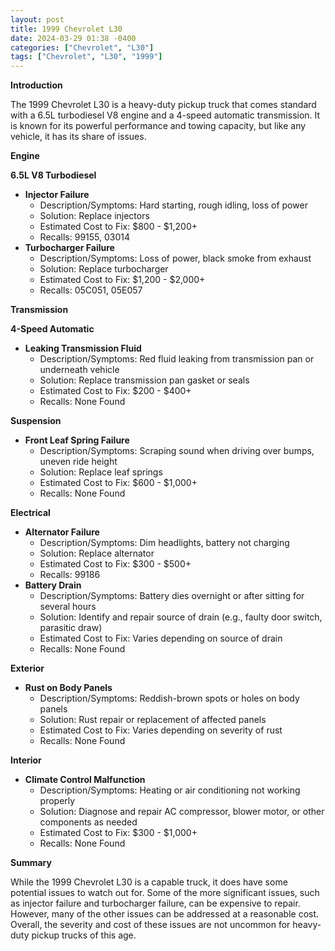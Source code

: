 ```yaml
---
layout: post
title: 1999 Chevrolet L30
date: 2024-03-29 01:38 -0400
categories: ["Chevrolet", "L30"]
tags: ["Chevrolet", "L30", "1999"]
---
```

**Introduction**

The 1999 Chevrolet L30 is a heavy-duty pickup truck that comes standard with a 6.5L turbodiesel V8 engine and a 4-speed automatic transmission. It is known for its powerful performance and towing capacity, but like any vehicle, it has its share of issues.

**Engine**

**6.5L V8 Turbodiesel**

* **Injector Failure**
    * Description/Symptoms: Hard starting, rough idling, loss of power
    * Solution: Replace injectors
    * Estimated Cost to Fix: $800 - $1,200+
    * Recalls: 99155, 03014
* **Turbocharger Failure**
    * Description/Symptoms: Loss of power, black smoke from exhaust
    * Solution: Replace turbocharger
    * Estimated Cost to Fix: $1,200 - $2,000+
    * Recalls: 05C051, 05E057

**Transmission**

**4-Speed Automatic**

* **Leaking Transmission Fluid**
    * Description/Symptoms: Red fluid leaking from transmission pan or underneath vehicle
    * Solution: Replace transmission pan gasket or seals
    * Estimated Cost to Fix: $200 - $400+
    * Recalls: None Found

**Suspension**

* **Front Leaf Spring Failure**
    * Description/Symptoms: Scraping sound when driving over bumps, uneven ride height
    * Solution: Replace leaf springs
    * Estimated Cost to Fix: $600 - $1,000+
    * Recalls: None Found

**Electrical**

* **Alternator Failure**
    * Description/Symptoms: Dim headlights, battery not charging
    * Solution: Replace alternator
    * Estimated Cost to Fix: $300 - $500+
    * Recalls: 99186
* **Battery Drain**
    * Description/Symptoms: Battery dies overnight or after sitting for several hours
    * Solution: Identify and repair source of drain (e.g., faulty door switch, parasitic draw)
    * Estimated Cost to Fix: Varies depending on source of drain
    * Recalls: None Found

**Exterior**

* **Rust on Body Panels**
    * Description/Symptoms: Reddish-brown spots or holes on body panels
    * Solution: Rust repair or replacement of affected panels
    * Estimated Cost to Fix: Varies depending on severity of rust
    * Recalls: None Found

**Interior**

* **Climate Control Malfunction**
    * Description/Symptoms: Heating or air conditioning not working properly
    * Solution: Diagnose and repair AC compressor, blower motor, or other components as needed
    * Estimated Cost to Fix: $300 - $1,000+
    * Recalls: None Found

**Summary**

While the 1999 Chevrolet L30 is a capable truck, it does have some potential issues to watch out for. Some of the more significant issues, such as injector failure and turbocharger failure, can be expensive to repair. However, many of the other issues can be addressed at a reasonable cost. Overall, the severity and cost of these issues are not uncommon for heavy-duty pickup trucks of this age.

